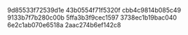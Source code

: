 9d85533f72539d1e
43b0554f71f5320f
cbb4c9814b085c49
9133b7f7b280c00b
5ffa3b3f9cec1597
3738ec1b19bac040
6e2c1ab070e6518a
2aac274b6ef142c8
